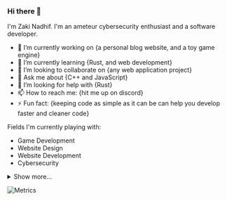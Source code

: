 ### Hi there 👋

I'm Zaki Nadhif. I'm an ameteur cybersecurity enthusiast and a software developer.

- 🔭 I’m currently working on {a personal blog website, and a toy game engine}
- 🌱 I’m currently learning {Rust, and web development}
- 👯 I’m looking to collaborate on {any web application project}
- 💬 Ask me about {C++ and JavaScript}
- 🤔 I’m looking for help with {Rust}
- 📫 How to reach me: {hit me up on discord}
- ⚡ Fun fact: {keeping code as simple as it can be can help you develop faster and cleaner code}

Fields I'm currently playing with:

- Game Development
- Website Design
- Website Development
- Cybersecurity

<details>
<summary>Show more...</summary>

I also want to learn:

- OS Development
- Computer Visualization
- Embedded Development
- Robotics
- Electrical Engineering
- and also, Cooking

</details>

![Metrics](https://metrics.lecoq.io/zakinadhif?template=classic&config.timezone=Asia%2FJakarta)
